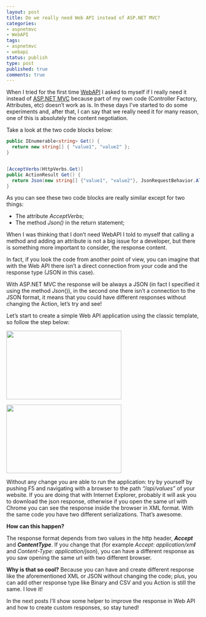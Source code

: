 ```yaml
---
layout: post
title: Do we really need Web API instead of ASP.NET MVC?
categories:
- aspnetmvc
- WebAPI
tags:
- aspnetmvc
- webapi
status: publish
type: post
published: true
comments: true
---
```

When I tried for the first time <a href="http://tostring.it/tag/webapi/">WebAPI</a> I asked to myself if I really need it instead of <a href="http://tostring.it/tag/aspnetmvc/">ASP.NET MVC</a> because part of my own code (Controller Factory, Attributes, etc) doesn’t work as is.
In these days I’ve started to do some experiments and, after that, I can say that we really need it for many reason, one of this is absolutely the content negotiation.

Take a look at the two code blocks below:

```csharp
public IEnumerable<string> Get() {
  return new string[] { "value1", "value2" };
}


[AcceptVerbs(HttpVerbs.Get)]
public ActionResult Get() {
  return Json(new string[] {"value1", "value2"}, JsonRequestBehavior.AllowGet);
}
```

As you can see these two code blocks are really similar except for two things:
<ul>
	<li>The attribute <em>AcceptVerbs</em>;</li>
	<li>The method <em>Json()</em> in the return statement;</li>
</ul>
When I was thinking that I don’t need WebAPI I told to myself that calling a method and adding an attribute is not a big issue for a developer, but there is something more important to consider, the response content.

In fact, if you look the code from another point of view, you can imagine that with the Web API there isn’t a direct connection from your code and the response type (JSON in this case).

With ASP.NET MVC the response will be always a JSON (in fact I specified it using the method <em>Json</em>()), in the second one there isn’t a connection to the JSON format, it means that you could have different responses without changing the Action, let’s try and see!

Let’s start to create a simple Web API application using the classic template, so follow the step below:

<a href="{{ site.url }}/assets/2012/07/WebAPI001.png"><img class="alignnone size-medium wp-image-578" title="WebAPI001" src="{{ site.url }}/assets/2012/07/WebAPI001-300x179.png" alt="" width="300" height="179" /></a>

<a href="{{ site.url }}/assets/2012/07/WebAPI002.png"><img class="alignnone size-medium wp-image-579" title="WebAPI002" src="{{ site.url }}/assets/2012/07/WebAPI002-300x179.png" alt="" width="300" height="179" /></a>

Without any change you are able to run the application: try by yourself by pushing F5 and navigating with a browser to the path <em>“/api/values”</em> of your website.
If you are doing that with Internet Explorer, probably it will ask you to download the json response, otherwise if you open the same url with Chrome you can see the response inside the browser in XML format.
With the same code you have two different serializations. That’s awesome.

<strong>How can this happen?</strong>

The response format depends from two values in the http header, <em><strong>Accept</strong> </em>and <em><strong>ContentType</strong></em>. If you change that (for example <em>Accept: application/xm<strong>l</strong></em> and <em>Content-Type: application/json</em>), you can have a different response as you saw opening the same url with two different browser.

<strong>Why is that so cool?</strong>
Because you can have and create different response like the aforementioned XML or JSON without changing the code; plus, you can add other response type like Binary and CSV and you Action is still the same.
I love it!

In the next posts I’ll show some helper to improve the response in Web API and how to create custom responses, so stay tuned!
